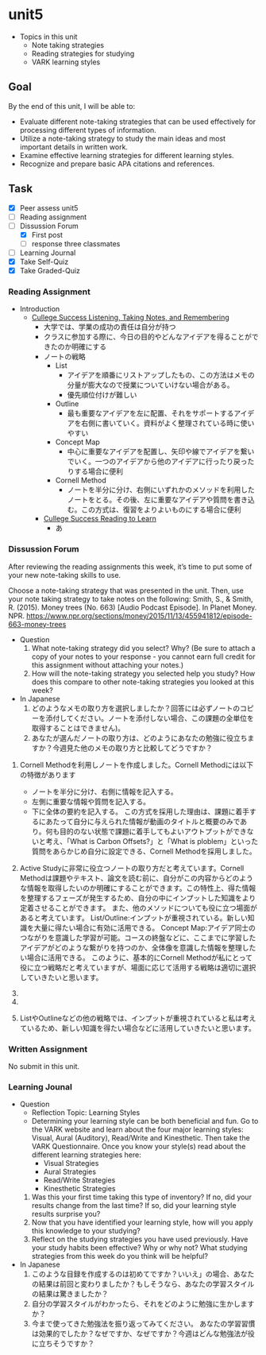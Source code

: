 # unit5

- Topics in this unit
  - Note taking strategies
  - Reading strategies for studying
  - VARK learning styles

## Goal

By the end of this unit, I will be able to:

- Evaluate different note-taking strategies that can be used effectively for processing different types of information.
- Utilize a note-taking strategy to study the main ideas and most important details in written work.
- Examine effective learning strategies for different learning styles.
- Recognize and prepare basic APA citations and references.

## Task

- [x] Peer assess unit5
- [ ] Reading assignment
- [ ] Dissussion Forum
  - [x] First post
  - [ ] response three classmates
- [ ] Learning Journal
- [x] Take Self-Quiz
- [x] Take Graded-Quiz

### Reading Assignment

- Introduction
  - [Cullege Success Listening, Taking Notes, and Remembering][url1]
    - 大学では、学業の成功の責任は自分が持つ
    - クラスに参加する際に、今日の目的やどんなアイデアを得ることができたのか明確にする
    - ノートの戦略
      - List
        - アイデアを順番にリストアップしたもの、この方法はメモの分量が膨大なので授業についていけない場合がある。
        - 優先順位付けが難しい
      - Outline
        - 最も重要なアイデアを左に配置、それをサポートするアイデアを右側に書いていく。資料がよく整理されている時に使いやすい
      - Concept Map
        - 中心に重要なアイデアを配置し、矢印や線でアイデアを繋いでいく。一つのアイデアから他のアイデアに行ったり戻ったりする場合に便利
      - Cornell Method
        - ノートを半分に分け、右側にいずれかのメソッドを利用したノートをとる。その後、左に重要なアイデアや質問を書き込む。この方式は、復習をよりよいものにする場合に便利
    - [Cullege Success Reading to Learn][url2]
      - あ

[url1]:https://open.lib.umn.edu/collegesuccess/part/chapter-4-listening-taking-notes-and-remembering/
[url2]:https://open.lib.umn.edu/collegesuccess/part/chapter-5-reading-to-learn/

### Dissussion Forum

After reviewing the reading assignments this week, it’s time to put some of your new note-taking skills to use.

Choose a note-taking strategy that was presented in the unit. Then, use your note taking strategy to take notes on the following:
  Smith, S., & Smith, R. (2015). Money trees (No. 663) [Audio Podcast Episode]. In Planet Money. NPR. <https://www.npr.org/sections/money/2015/11/13/455941812/episode-663-money-trees>

- Question
  1. What note-taking strategy did you select? Why? (Be sure to attach a copy of your notes to your response - you cannot earn full credit for this assignment without attaching your notes.)
  2. How will the note-taking strategy you selected help you study? How does this compare to other note-taking strategies you looked at this week?
- In Japanese
  1. どのようなメモの取り方を選択しましたか？回答には必ずノートのコピーを添付してください。ノートを添付しない場合、この課題の全単位を取得することはできません)。
  2. あなたが選んだノートの取り方は、どのようにあなたの勉強に役立ちますか？今週見た他のメモの取り方と比較してどうですか？

1. Cornell Methodを利用しノートを作成しました。Cornell Methodには以下の特徴があります
   - ノートを半分に分け、右側に情報を記入する。
   - 左側に重要な情報や質問を記入する。
   - 下に全体の要約を記入する。
この方式を採用した理由は、課題に着手するにあたって自分に与えられた情報が動画のタイトルと概要のみであり。何も目的のない状態で課題に着手してもよいアウトプットができないと考え、「What is Carbon Offsets?」と「What is ploblem」といった質問をあらかじめ自分に設定できる、Cornell Methodを採用しました。

2. Active Studyに非常に役立つノートの取り方だと考えています。Cornell Methodは課題やテキスト、論文を読む前に、自分がこの内容からどのような情報を取得したいのか明確にすることができます。この特性上、得た情報を整理するフェーズが発生するため、自分の中にインプットした知識をより定着させることができます。
また、他のメソッドについても役に立つ場面があると考えています。
List/Outline:インプットが重視されている。新しい知識を大量に得たい場合に有効に活用できる。
Concept Map:アイデア同士のつながりを意識した学習が可能。コースの終盤などに、ここまでに学習したアイデアがどのような繋がりを持つのか、全体像を意識した情報を整理したい場合に活用できる。
このように、基本的にCornell Methodが私にとって役に立つ戦略だと考えていますが、場面に応じて活用する戦略は適切に選択していきたいと思います。
3.
4.
5. ListやOutlineなどの他の戦略では、インプットが重視されていると私は考えているため、新しい知識を得たい場合などに活用していきたいと思います。

### Written Assignment

No submit in this unit.

### Learning Jounal

- Question
  - Reflection Topic: Learning Styles
  - Determining your learning style can be both beneficial and fun.  Go to the VARK website and learn about the four major learning styles: Visual, Aural (Auditory), Read/Write and Kinesthetic.  Then take the VARK Questionnaire. Once you know your style(s) read about the different learning strategies here:
    - Visual Strategies
    - Aural Strategies
    - Read/Write Strategies
    - Kinesthetic Strategies
  1. Was this your first time taking this type of inventory? If no, did your results change from the last time? If so, did your learning style results surprise you?
  2. Now that you have identified your learning style, how will you apply this knowledge to your studying?
  3. Reflect on the studying strategies you have used previously.  Have your study habits been effective? Why or why not? What studying strategies from this week do you think will be helpful?
- In Japanese
  1. このような目録を作成するのは初めてですか？いいえ」の場合、あなたの結果は前回と変わりましたか？もしそうなら、あなたの学習スタイルの結果は驚きましたか？
  2. 自分の学習スタイルがわかったら、それをどのように勉強に生かしますか？
  3. 今まで使ってきた勉強法を振り返ってみてください。 あなたの学習習慣は効果的でしたか？なぜですか、なぜですか？今週はどんな勉強法が役に立ちそうですか？
